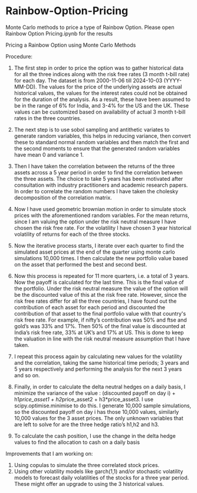 # Rainbow-Option-Pricing
Monte Carlo methods to price a type of Rainbow Option. Please open Rainbow Option Pricing.ipynb for the results

Pricing a Rainbow Option using Monte Carlo Methods

Procedure:

1. The first step in order to price the option was to gather historical data for all the three indices along with the risk free rates (3 month t-bill rate) for each day. The dataset is from 2000-11-06 till 2024-10-03 (YYYY-MM-DD). The values for the price of the underlying assets are actual historical values, the values for the interest rates could not be obtained for the duration of the analysis. As a result, these have been assumed to be in the range of 6% for India, and 3-4% for the US and the UK. These values can be customized based on availability of actual 3 month t-bill rates in the three countries.

2. The next step is to use sobol sampling and antithetic variates to generate random variables, this helps in reducing variance, then convert these to standard normal random variables and then match the first and the second moments to ensure that the generated random variables have mean 0 and variance 1. 

3. Then I have taken the correlation between the returns of the three assets across a 5 year period in order to find the correlation between the three assets. The choice to take 5 years has been motivated after consultation with industry practitioners and academic research papers. In order to correlate the random numbers I have taken the cholesky decomposition of the correlation matrix.

4. Now I have used geometric brownian motion in order to simulate stock prices with the aforementioned random variables. For the mean returns, since I am valuing the option under the risk neutral measure I have chosen the risk free rate. For the volatility I have chosen 3 year historical volatility of returns for each of the three stocks.

5. Now the iterative process starts, I iterate over each quarter to find the simulated asset prices at the end of the quarter using monte carlo simulations 10,000 times. I then calculate the new portfolio value based on the asset that performed the best and second best. 

6. Now this process is repeated for 11 more quarters, i.e. a total of 3 years. Now the payoff is calculated for the last time. This is the final value of the portfolio. Under the risk neutral measure the value of the option will be the discounted value of this at the risk free rate. However, since the risk free rates differ for all the three countries, I have found out the contribution of each asset for each period and discounted the contribution of that asset to the final portfolio value with that country's risk free rate. For example, if nifty’s contribution was 50% and ftse and gold’s was 33% and 17%. Then 50% of the final value is discounted at India’s risk free rate, 33% at UK’s and 17% at US. This is done to keep the valuation in line with the risk neutral measure assumption that I have taken.

7. I repeat this process again by calculating new values for the volatility and the correlation, taking the same historical time periods; 3 years and 5 years respectively and performing the analysis for the next 3 years and so on.

8. Finally, in order to calculate the delta neutral hedges on a daily basis, I minimize the variance of the value : (discounted payoff on day i) + h1*price_asset1 + h2*price_asset2 + h3*price_asset3. I use scipy.optimise.minimise to do this. I generate 10,000 sample simulations, so the discounted payoff on day i has those 10,000 values, similarly 10,000 values for the 3 asset prices. The only unknown variables that are left to solve for are the three hedge ratio’s h1,h2 and h3.

9. To calculate the cash position, I use the change in the delta hedge values to find the allocation to cash on a daily basis

Improvements that I am working on:

1. Using copulas to simulate the three correlated stock prices.
2. Using other volatility models like garch(1,1) and/or stochastic volatility models to forecast daily volatilities of the stocks for a three year period. These might offer an upgrade to using the 3 historical values.











